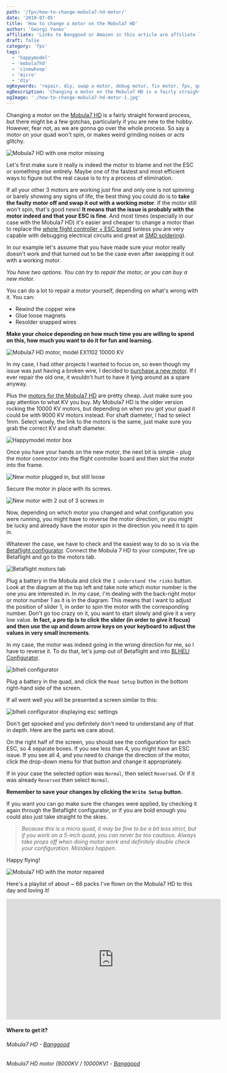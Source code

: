 ```yaml
---
path: '/fpv/how-to-change-mobula7-hd-motor/'
date: '2019-07-05'
title: 'How to change a motor on the Mobula7 HD'
author: 'Georgi Yanev'
affiliate: 'Links to Banggood or Amazon in this article are affiliate links and would support the blog if used to make a purchase.'
draft: false
category: 'fpv'
tags:
  - 'happymodel'
  - 'mobula7hd'
  - 'cinewhoop'
  - 'micro'
  - 'diy'
ogKeywords: 'repair, diy, swap a motor, debug motor, fix motor, fpv, quad, drone, mobula, mobula7, mobula7 hd, happymodel, microdrone, micro quad, cinewhoop, hd footage, 1080p, 60fps, 1080p dvr, flying micro drone, fly micro quad, fpv racing, fpv freestyle, freestyle micro drone, review, setup, setup mobula 7 hd, configure mobula 7 hd'
ogDescription: 'Changing a motor on the Mobula7 HD is a fairly straight forward process, but there might be a few gotchas, particularly if you are new to the hobby. However, fear not, as we are gonna go over the whole process.'
ogImage: './how-to-change-mobula7-hd-motor-1.jpg'
---
```


Changing a motor on the [Mobula7 HD][1] is a fairly straight forward process, but there might be a few gotchas, particularly if you are new to the hobby. However, fear not, as we are gonna go over the whole process. So say a motor on your quad won't spin, or makes weird grinding noises or acts glitchy.

![Mobula7 HD with one motor missing](how-to-change-mobula7-hd-motor-1.jpg)

Let's first make sure it really is indeed the motor to blame and not the ESC or something else entirely.
Maybe one of the fastest and most efficient ways to figure out the real cause is to try a process of elimination.

If all your other 3 motors are working just fine and only one is not spinning or barely showing any signs of life, the best thing you could do is to **take the faulty motor off and swap it out with a working motor**. If the motor still won't spin, that's good news! **It means that the issue is probably with the motor indeed and that your ESC is fine**. And most times (especially in our case with the Mobula7 HD) it's easier and cheaper to change a motor than to replace the [whole flight controller + ESC board][2] (unless you are very capable with debugging electrical circuits and great at [SMD soldering][3]).

In our example let's assume that you have made sure your motor really doesn't work and that turned out to be the case even after swapping it out with a working motor.

_You have two options. You can try to repair the motor, or you can buy a new motor._

You can do a lot to repair a motor yourself, depending on what's wrong with it. You can:

- Rewind the copper wire
- Glue loose magnets
- Resolder snapped wires

**Make your choice depending on how much time you are willing to spend on this, how much you want to do it for fun and learning.**

![Mobula7 HD motor, model EX1102 10000 KV](how-to-change-mobula7-hd-motor-2.jpg)

In my case, I had other projects I wanted to focus on, so even though my issue was just having a broken wire, I decided to [purchase a new motor][4]. If I ever repair the old one, it wouldn't hurt to have it lying around as a spare anyway.

Plus the [motors for the Mobula7 HD][4] are pretty cheap. Just make sure you pay attention to what KV you buy. My Mobula7 HD is the older version rocking the 10000 KV motors, but depending on when you got your quad it could be with 9000 KV motors instead. For shaft diameter, I had to select 1mm. Select wisely, the link to the motors is the same, just make sure you grab the correct KV and shaft diameter.

![Happymodel motor box](how-to-change-mobula7-hd-motor-3.jpg)

Once you have your hands on the new motor, the next bit is simple - plug the motor connector into the flight controller board and then slot the motor into the frame.

![New motor plugged in, but still loose](how-to-change-mobula7-hd-motor-4.jpg)

Secure the motor in place with its screws.

![New motor with 2 out of 3 screws in](how-to-change-mobula7-hd-motor-5.jpg)

Now, depending on which motor you changed and what configuration you were running, you might have to reverse the motor direction, or you might be lucky and already have the motor spin in the direction you need it to spin in.

Whatever the case, we have to check and the easiest way to do so is via the [Betaflight configurator][5]. Connect the Mobula 7 HD to your computer, fire up Betaflight and go to the motors tab.

![Betaflight motors tab](how-to-change-mobula7-hd-motor-6.png)

Plug a battery in the Mobula and click the `I understand the risks` button. Look at the diagram at the top left and take note which motor number is the one you are interested in. In my case, I'm dealing with the back-right motor or motor number 1 as it is in the diagram. This means that I want to adjust the position of slider 1, in order to spin the motor with the corresponding number. Don't go too crazy on it, you want to start slowly and give it a very low value. **In fact, a pro tip is to click the slider (in order to give it focus) and then use the up and down arrow keys on your keyboard to adjust the values in very small increments**.

In my case, the motor was indeed going in the wrong direction for me, so I have to reverse it. To do that, let's jump out of Betaflight and into [BLHELI Configurator][6].

![blheli configurator](how-to-change-mobula7-hd-motor-7.png)

Plug a battery in the quad, and click the `Read Setup` button in the bottom right-hand side of the screen.

If all went well you will be presented a screen similar to this:

![blheli configurator displaying esc settings](how-to-change-mobula7-hd-motor-8.png)

Don't get spooked and you definitely don't need to understand any of that in depth. Here are the parts we care about.

On the right half of the screen, you should see the configuration for each ESC, so 4 separate boxes. If you see less than 4, you might have an ESC issue. If you see all 4, and you need to change the direction of the motor, click the drop-down menu for that button and change it appropriately.

If in your case the selected option was `Normal`, then select `Reversed`. Or if it was already `Reversed` then select `Normal`.

**Remember to save your changes by clicking the `Write Setup` button.**

If you want you can go make sure the changes were applied, by checking it again through the Betaflight configurator, or if you are bold enough you could also just take straight to the skies.

> _Because this is a micro quad, it may be fine to be a bit less strict, but if you work on a 5-inch quad, you can never be too cautious. Always take props off when doing motor work and definitely double check your configuration. Mistakes happen._

Happy flying!

![Mobula7 HD with the motor repaired](how-to-change-mobula7-hd-motor-9.jpg)

Here's a playlist of about ~ 66 packs I've flown on the Mobula7 HD to this day and loving it!

<div style="text-align: center">
  <iframe width="560" height="315" src="https://www.youtube.com/embed/cRzGT1Ltwq4?rel=0&list=PLt8_2AobQjAd_y_vSbyHq-PQWNGL_RnWT&index=47" frameBorder="0" allowFullScreen title="Georgi FPV Mobula7 HD footage"></iframe>
</div>

#### Where to get it?

###### Mobula7 HD - [Banggood][1]

###### Mobula7 HD motor (9000KV / 10000KV) - [Banggood][4]

[0]: Linkslist
[1]: https://bit.ly/mobula7-hd
[2]: https://bit.ly/crazybee-f4-v2
[3]: https://en.wikipedia.org/wiki/Surface-mount_technology
[4]: https://bit.ly/mobula7hd-motor
[5]: https://github.com/betaflight/betaflight-configurator/releases
[6]: https://github.com/blheli-configurator/blheli-configurator/releases
